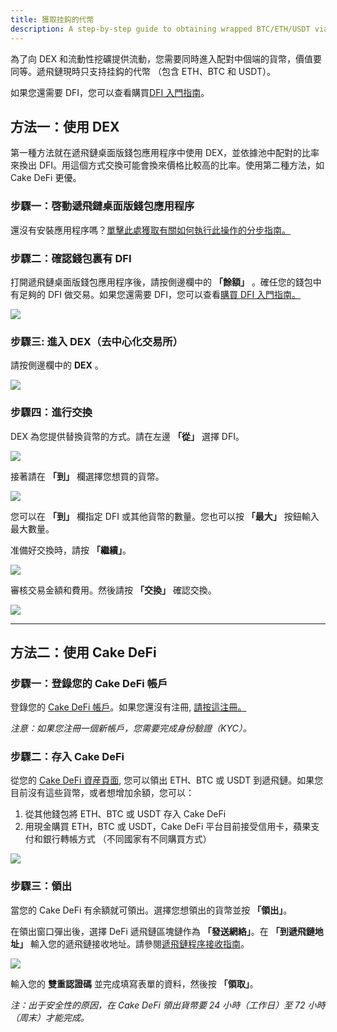 ```yaml
---
title: 獲取挂鈎的代幣
description: A step-by-step guide to obtaining wrapped BTC/ETH/USDT via the DEX or Cake DeFi
---
```


為了向 DEX 和流動性挖礦提供流動，您需要同時進入配對中個端的貨幣，價值要同等。遞飛鏈現時只支持挂鈎的代幣 （包含 ETH、BTC 和 USDT）。

如果您還需要 DFI，您可以查看購買[DFI 入門指南](https://www.youtube.com/watch?v=vtM-k7E-HPA)。

## 方法一：使用 DEX

第一種方法就在遞飛鏈桌面版錢包應用程序中使用 DEX，並依據池中配對的比率來換出 DFI。用這個方式交換可能會換來價格比較高的比率。使用第二種方法，如 Cake DeFi 更優。

### 步驟一：啓動遞飛鏈桌面版錢包應用程序

還沒有安裝應用程序嗎？[單擊此處獲取有關如何執行此操作的分步指南。](/learn/defi-app-how-to/?utm_source=defichain&utm_medium=dex-guide&utm_campaign=dex-launch)

### 步驟二：確認錢包裏有 DFI

打開遞飛鏈桌面版錢包應用程序後，請按側邊欄中的 **「餘額」** 。確任您的錢包中有足夠的 DFI 做交易。如果您還需要 DFI，您可以查看[購買 DFI 入門指南。](https://defichain.ghost.io/where-and-how-to-buy-dfi-defichain/)

![](/img/guides/installing-defi-app/wallets-choose.png)

### 步驟三: 進入 DEX（去中心化交易所）

請按側邊欄中的 **DEX** 。

![](/img/guides/obtaining-tokens/go-to-dex.png)

### 步驟四：進行交換

DEX 為您提供替換貨幣的方式。請在左邊 **「從」** 選擇 DFI。

![](/img/guides/obtaining-tokens/dex-from.png)

接著請在 **「到」** 欄選擇您想買的貨幣。

![](/img/guides/obtaining-tokens/dex-to.png)

您可以在 **「到」** 欄指定 DFI 或其他貨幣的數量。您也可以按 **「最大」** 按鈕輸入最大數量。

准備好交換時，請按 **「繼續」**。

![](/img/guides/obtaining-tokens/ready-to-swap.png)

審核交易金額和費用。然後請按 **「交換」** 確認交換。

![](/img/guides/obtaining-tokens/dex-verify.png)

---

## 方法二：使用 Cake DeFi

### 步驟一：登錄您的 Cake DeFi 帳戶

登錄您的 [Cake DeFi 帳戶](https://app.cakedefi.com/login)。如果您還沒有注冊, [請按這注冊。](https://app.cakedefi.com/register)

_注意：如果您注冊一個新帳戶，您需要完成身份驗證（KYC）。_

### 步驟二：存入 Cake DeFi

從您的 [Cake DeFi 資産頁面](https://app.cakedefi.com/wallets), 您可以領出 ETH、BTC 或 USDT 到遞飛鏈。如果您目前沒有這些貨幣，或者想增加余額，您可以：

1. 從其他錢包將 ETH、BTC 或 USDT 存入 Cake DeFi
2. 用現金購買 ETH，BTC 或 USDT，Cake DeFi 平台目前接受信用卡，蘋果支付和銀行轉帳方式 （不同國家有不同購買方式）

![](/img/guides/obtaining-tokens/cake-assets.png)

### 步驟三：領出

當您的 Cake DeFi 有余額就可領出。選擇您想領出的貨幣並按 **「領出」**。

在領出窗口彈出後，選擇 DeFi 遞飛鏈區塊鏈作為 **「發送網絡」**。在 **「到遞飛鏈地址」** 輸入您的遞飛鏈接收地址。請參閱[遞飛鏈程序接收指南](/learn/defi-app-how-to/?utm_source=defichain&utm_medium=dex-guide&utm_campaign=dex-launch)。

![](/img/guides/obtaining-tokens/cake-withdraw.png)

輸入您的 **雙重認證碼** 並完成填寫表單的資料，然後按 **「領取」**。

_注：出于安全性的原因，在 Cake DeFi 領出貨幣要 24 小時（工作日）至 72 小時（周末）才能完成。_
